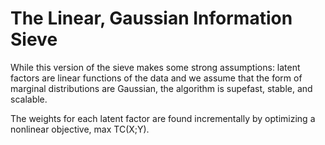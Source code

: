 # The Linear, Gaussian Information Sieve

While this version of the sieve makes some strong assumptions: latent factors are linear functions of the data and we assume that the form of marginal distributions are Gaussian, the algorithm is supefast, stable, and scalable. 

The weights for each latent factor are found incrementally by optimizing a nonlinear objective, max TC(X;Y).  
